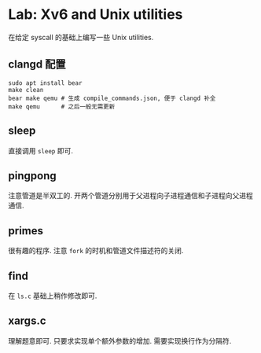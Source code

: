# Lab: Xv6 and Unix utilities

在给定 syscall 的基础上编写一些 Unix utilities.

## clangd 配置

```shell
sudo apt install bear
make clean
bear make qemu # 生成 compile_commands.json, 便于 clangd 补全
make qemu      # 之后一般无需更新
```

## sleep

直接调用 `sleep` 即可.

## pingpong

注意管道是半双工的. 开两个管道分别用于父进程向子进程通信和子进程向父进程通信.

## primes

很有趣的程序. 注意 `fork` 的时机和管道文件描述符的关闭.

## find

在 `ls.c` 基础上稍作修改即可.

## xargs.c

理解题意即可. 只要求实现单个额外参数的增加. 需要实现换行作为分隔符.